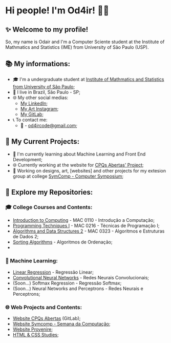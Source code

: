 
# Hi people! I'm Od4ir! 👋🏾

## ✨ Welcome to my profile!
So, my name is Odair and I'm a Computer Sciente student at the Institute of Mathmatics and Statistics (IME) from University of São Paulo (USP).

## 📚 My informations:
- 🎓 I'm a undergraduate student at [Institute of Mathmatics and Statistics from University of São Paulo](https://www.ime.usp.br/en/home/);
- 📍 I live in Brazil, São Paulo - SP;
- 🌐 My other social medias:
  - [My LinkedIn](https://www.linkedin.com/in/odairgoncalves/);
  - [My Art Instagram](https://www.instagram.com/od4rt/);
  - [My GitLab](https://gitlab.com/Od4ir);
- 📞 To contact me:
  - 📧 - [od4ircode@gmail.com](mailto:od4ircode@gmail.com);

## 🌱 My Current Projects: 
- 🌱 I'm currently learning about Machine Learning and Front End Development;
- 🌐 Currently working at the website for [CPQs Abertas' Project](http://hub-cpqs-abertas.s3-website-sa-east-1.amazonaws.com/);
- 💾 Working on designs, art, [websites] and other projects for my extesion group at college [SymComp - Computer Symposium](https://www.instagram.com/symcomp.imeusp?igsh=MTYybmM0eTBicjh3cQ==);


## 🔎 Explore my Repositories:

### 🎓 College Courses and Contents:
- [Introduction to Computing](https://github.com/Od4ir/MAC0110_Introducao_a_Computacao) - MAC 0110 - Introdução a Computação;
- [Programming Techniques I](https://github.com/Od4ir/MAC0216_Tecnicas_de_Programacao) - MAC 0216 - Técnicas de Programação I;
- [Algorithms and Data Structures 2](https://github.com/Od4ir/MAC0323_Algoritmos_e_Estruturas_de_Dados_2) - MAC 0323 - Algoritmos e Estruturas de Dados 2;
- [Sorting Algorithms](https://github.com/Od4ir/Algoritmos-de-Ordenacao) - Algoritmos de Ordenação;
- 
### 🌟 Machine Learning:
- [Linear Regression](https://github.com/Od4ir/ML-Linear-Regression) - Regressão Linear;
- [Convolutional Neural Networks](https://github.com/Od4ir/ML-Convolutional_Neural_Network) - Redes Neurais Convolucionais;
- (Soon...) Softmax Regression - Regressão Softmax;
- (Soon...) Neural Networks and Perceptrons - Redes Neurais e Perceptrons;

### 🌐 Web Projects and Contents:
- [Website CPQs Abertas](https://gitlab.com/cpqs-abertas) (GitLab);
- [Website Symcomp - Semana da Computação](https://github.com/Xnths/symcomp);
- [Website Provenire](https://www.provenire.com.br/);
- [HTML & CSS Studies](https://github.com/Od4ir/Estudos_HTML);
